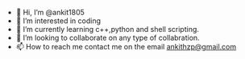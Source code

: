 - 👋 Hi, I’m @ankit1805
- 👀 I’m interested in coding
- 🌱 I’m currently learning c++,python and shell scripting.
- 💞️ I’m looking to collaborate on any type of collabration.
- 📫 How to reach me contact me on the email ankithzp@gmail.com

<!---
ankit1805/ankit1805 is a ✨ special ✨ repository because its `README.md` (this file) appears on your GitHub profile.
You can click the Preview link to take a look at your changes.
--->
